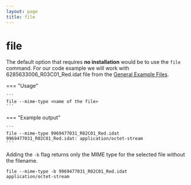 ```yaml
---
layout: page
title: file
---
```


file
======

The default option that requires **no installation** would be to use the `file` command. For our code example we will work with 6285633006_R03C01_Red.idat file from the [General Example Files](./Example_data_files.md).

<asciinema-player src="../mime_supplementary_files/file_screencast.cast" speed="2" theme="tango" font-size="medium" cols="60" rows="15" poster="data:text/plain,\x1b[1;37mTerminal Vidlet for file"></asciinema-player>

=== "Usage"

    ```
    file --mime-type <name of the file>
    ```

=== "Example output"

    ```
    file --mime-type 9969477031_R02C01_Red.idat
    9969477031_R02C01_Red.idat: application/octet-stream
    ```

Adding the `-b` flag returns only the MIME type for the selected file without the filename.

```
file --mime-type -b 9969477031_R02C01_Red.idat
application/octet-stream
```
